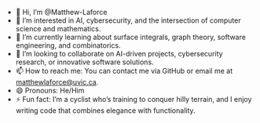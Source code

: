 - 👋 Hi, I’m @Matthew-Laforce
- 👀 I’m interested in AI, cybersecurity, and the intersection of computer science and mathematics.
- 🌱 I’m currently learning about surface integrals, graph theory, software engineering, and combinatorics.
- 💞️ I’m looking to collaborate on AI-driven projects, cybersecurity research, or innovative software solutions.
- 📫 How to reach me: You can contact me via GitHub or email me at matthewlaforce@uvic.ca.
- 😄 Pronouns: He/Him
- ⚡ Fun fact: I’m a cyclist who’s training to conquer hilly terrain, and I enjoy writing code that combines elegance with functionality.

<!---
Matthew-Laforce/Matthew-Laforce is a ✨ special ✨ repository because its `README.md` (this file) appears on your GitHub profile.
You can click the Preview link to take a look at your changes.
--->
